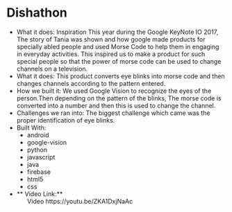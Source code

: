 # Dishathon
<ul>
<li>
  What it does: 
Inspiration This year during the Google KeyNote IO 2017,
The story of Tania was shown and how google made products for specially abled people and used Morse Code to help them in engaging in everyday activities.
This inspired us to make a product for such special people so that the power of morse code can be used to change channels on a television.
</li>

<li>
What it does: 
This product converts eye blinks into morse code and then changes channels according to the pattern entered.
</li>

<li>
How we built it: 
We used Google Vision to recognize the eyes of the person.Then depending on the pattern of the blinks, 
The morse code is converted into a number and then this is used to change the channel.
</li>

<li>
Challenges we ran into: 
The biggest challenge which came was the proper identification of eye blinks.
</li>

<li>
Built With:
  <ul style="list-style-type:disc">
    <li>android</li> 
      <li>google-vision </li>
      <li>python </li>
      <li>javascript </li>
      <li>java </li>
      <li>firebase </li>
      <li>html5 </li>
      <li>css </li>
  </ul>
</li>
  
<li>** Video Link:** 
  <ul style="list-style-type:none">
    <li>
Video https://youtu.be/ZKA1DxjNaAc
    </li>
  </ul>
</li>
</ul>
